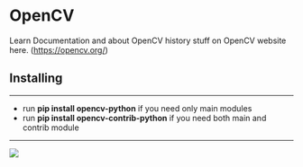# OpenCV

Learn Documentation and about OpenCV history stuff on OpenCV website here. (https://opencv.org/)

## Installing 
__________

* run **pip install opencv-python** if you need only main modules
* run **pip install opencv-contrib-python** if you need both main and contrib module

_______________

![](https://pyimagesearch.com/wp-content/uploads/2017/08/faster_for_loop_header.png)
